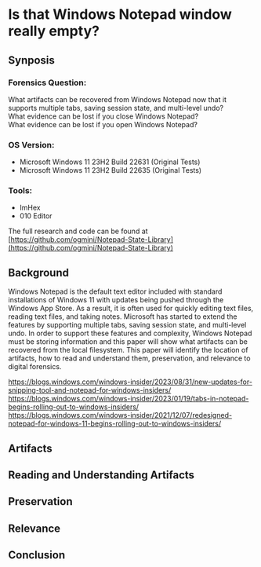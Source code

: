 # Is that Windows Notepad window really empty?

## Synposis

### Forensics Question:  
What artifacts can be recovered from Windows Notepad now that it supports multiple tabs, saving session state, and multi-level undo?   
What evidence can be lost if you close Windows Notepad?   
What evidence can be lost if you open Windows Notepad?

### OS Version:  
- Microsoft Windows 11 23H2 Build 22631 (Original Tests)
- Microsoft Windows 11 23H2 Build 22635 (Original Tests)
### Tools:
- ImHex
- 010 Editor

The full research and code can be found at [https://github.com/ogmini/Notepad-State-Library](https://github.com/ogmini/Notepad-State-Library)

## Background
Windows Notepad is the default text editor included with standard installations of Windows 11 with updates being pushed through the Windows App Store. As a result, it is often used for quickly editing text files, reading text files, and taking notes. Microsoft has started to extend the features by supporting multiple tabs, saving session state, and multi-level undo. In order to support these features and complexity, Windows Notepad must be storing information and this paper will show what artifacts can be recovered from the local filesystem. This paper will identify the location of artifacts, how to read and understand them, preservation, and relevance to digital forensics.  

https://blogs.windows.com/windows-insider/2023/08/31/new-updates-for-snipping-tool-and-notepad-for-windows-insiders/
https://blogs.windows.com/windows-insider/2023/01/19/tabs-in-notepad-begins-rolling-out-to-windows-insiders/
https://blogs.windows.com/windows-insider/2021/12/07/redesigned-notepad-for-windows-11-begins-rolling-out-to-windows-insiders/

## Artifacts

## Reading and Understanding Artifacts

## Preservation

## Relevance

## Conclusion
